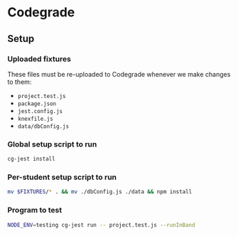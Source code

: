 # Codegrade

## Setup

### Uploaded fixtures

These files must be re-uploaded to Codegrade whenever we make changes to them:

- `project.test.js`
- `package.json`
- `jest.config.js`
- `knexfile.js`
- `data/dbConfig.js`

### Global setup script to run

```bash
cg-jest install
```

### Per-student setup script to run

```bash
mv $FIXTURES/* . && mv ./dbConfig.js ./data && npm install
```

### Program to test

```bash
NODE_ENV=testing cg-jest run -- project.test.js --runInBand
```
